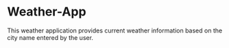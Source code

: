 # Weather-App
This weather application provides current weather information based on the city name entered by the user.
